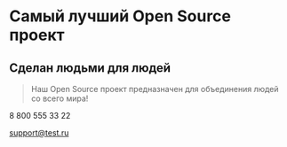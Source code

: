 # Самый лучший Open Source проект

## Сделан людьми для людей

> Наш Open Source проект предназначен для объединения людей со всего мира!

8 800 555 33 22

support@test.ru
